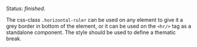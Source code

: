 Status: *finished*.

The css-class <code>.horizontal-ruler</code> can be used on any element to give it a grey border in bottom of
the element, or it can be used on the <code>&lt;hr/&gt;</code> tag as a standalone component.
The style should be used to define a thematic break.